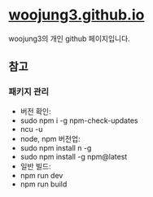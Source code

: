# [woojung3.github.io](https://woojung3.github.io/)

woojung3의 개인 github 페이지입니다.

## 참고
### 패키지 관리
- 버전 확인: 
 - sudo npm i -g npm-check-updates
 - ncu -u
- node, npm 버전업:
 - sudo npm install n -g
 - sudo npm install -g npm@latest
- 일반 빌드:
 - npm run dev
 - npm run build
